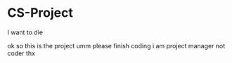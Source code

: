 # CS-Project
I want to die

ok so this is the project umm please finish coding i am project manager not coder thx
